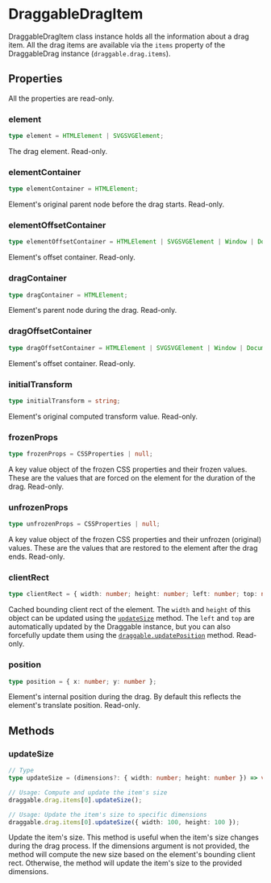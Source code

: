 # DraggableDragItem

DraggableDragItem class instance holds all the information about a drag item. All the drag items are available via the `items` property of the DraggableDrag instance (`draggable.drag.items`).

## Properties

All the properties are read-only.

### element

```ts
type element = HTMLElement | SVGSVGElement;
```

The drag element. Read-only.

### elementContainer

```ts
type elementContainer = HTMLElement;
```

Element's original parent node before the drag starts. Read-only.

### elementOffsetContainer

```ts
type elementOffsetContainer = HTMLElement | SVGSVGElement | Window | Document;
```

Element's offset container. Read-only.

### dragContainer

```ts
type dragContainer = HTMLElement;
```

Element's parent node during the drag. Read-only.

### dragOffsetContainer

```ts
type dragOffsetContainer = HTMLElement | SVGSVGElement | Window | Document;
```

Element's offset container. Read-only.

### initialTransform

```ts
type initialTransform = string;
```

Element's original computed transform value. Read-only.

### frozenProps

```ts
type frozenProps = CSSProperties | null;
```

A key value object of the frozen CSS properties and their frozen values. These are the values that are forced on the element for the duration of the drag. Read-only.

### unfrozenProps

```ts
type unfrozenProps = CSSProperties | null;
```

A key value object of the frozen CSS properties and their unfrozen (original) values. These are the values that are restored to the element after the drag ends. Read-only.

### clientRect

```ts
type clientRect = { width: number; height: number; left: number; top: number };
```

Cached bounding client rect of the element. The `width` and `height` of this object can be updated using the [`updateSize`](#updatesize) method. The `left` and `top` are automatically updated by the Draggable instance, but you can also forcefully update them using the [`draggable.updatePosition`](/docs/draggable#updateposition) method. Read-only.

### position

```ts
type position = { x: number; y: number };
```

Element's internal position during the drag. By default this reflects the element's translate position. Read-only.

## Methods

### updateSize

```ts
// Type
type updateSize = (dimensions?: { width: number; height: number }) => void;

// Usage: Compute and update the item's size
draggable.drag.items[0].updateSize();

// Usage: Update the item's size to specific dimensions
draggable.drag.items[0].updateSize({ width: 100, height: 100 });
```

Update the item's size. This method is useful when the item's size changes during the drag process. If the dimensions argument is not provided, the method will compute the new size based on the element's bounding client rect. Otherwise, the method will update the item's size to the provided dimensions.
